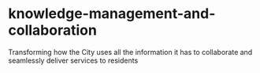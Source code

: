 # knowledge-management-and-collaboration
Transforming how the City uses all the information it has to collaborate and seamlessly deliver services to residents
